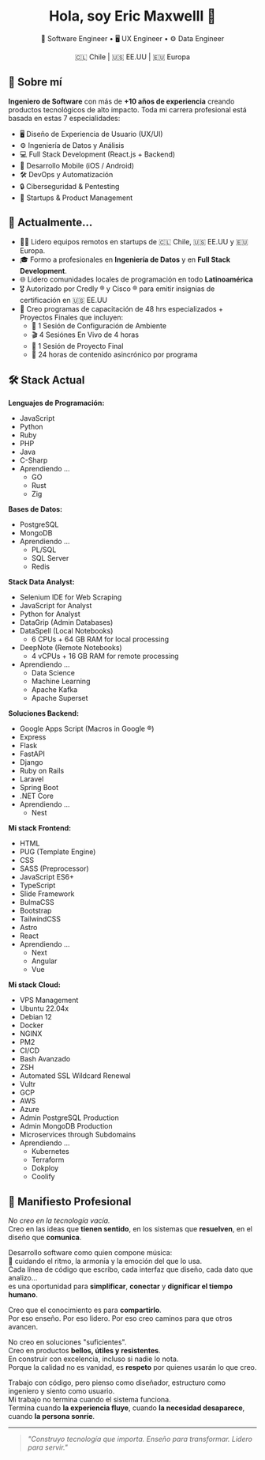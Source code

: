 <h1 align="center">Hola, soy Eric Maxwelll 👋</h1>
<p align="center">🔩 Software Engineer • 🖥️ UX Engineer • ⚙️ Data Engineer</p>
<p align="center">🇨🇱 Chile | 🇺🇸 EE.UU | 🇪🇺 Europa</p>

## 🧠 Sobre mí

**Ingeniero de Software** con más de **+10 años de experiencia** creando productos tecnológicos de alto impacto. Toda mi carrera profesional está basada en estas 7 especialidades:

- 🖥️ Diseño de Experiencia de Usuario (UX/UI)
- ⚙️ Ingeniería de Datos y Análisis
- 💻 Full Stack Development (React.js + Backend)
- 📱 Desarrollo Mobile (iOS / Android)
- 🛠 DevOps y Automatización
- 🔒 Ciberseguridad & Pentesting
- 🚀 Startups & Product Management


## 💼 Actualmente...

- 👨‍💻 Lidero equipos remotos en startups de 🇨🇱 Chile, 🇺🇸 EE.UU y 🇪🇺 Europa.
- 🎓 Formo a profesionales en **Ingeniería de Datos** y en **Full Stack Development**.
- 🌐 Lidero comunidades locales de programación en todo **Latinoamérica**
- 🎖️ Autorizado por Credly ® y Cisco ® para emitir insignias de certificación en 🇺🇸 EE.UU
- 💼 Creo programas de capacitación de 48 hrs especializados + Proyectos Finales que incluyen:
    - 🧰 1 Sesión de Configuración de Ambiente
    - 🎬 4 Sesiónes En Vivo de 4 horas
    - 💼 1 Sesión de Proyecto Final 
    - 📖 24 horas de contenido asincrónico por programa

## 🛠 Stack Actual

**Lenguajes de Programación:**

- JavaScript
- Python
- Ruby
- PHP
- Java
- C-Sharp
- Aprendiendo ...
    - GO
    - Rust
    - Zig


**Bases de Datos:**

- PostgreSQL
- MongoDB
- Aprendiendo ...
    - PL/SQL
    - SQL Server
    - Redis

**Stack Data Analyst:**

- Selenium IDE for Web Scraping
- JavaScript for Analyst
- Python for Analyst
- DataGrip (Admin Databases)
- DataSpell (Local Notebooks)
  - 6 CPUs + 64 GB RAM for local processing
- DeepNote (Remote Notebooks)
  - 4 vCPUs + 16 GB RAM for remote processing
- Aprendiendo ...
    - Data Science
    - Machine Learning
    - Apache Kafka
    - Apache Superset


**Soluciones Backend:**

- Google Apps Script (Macros in Google ®)
- Express
- Flask
- FastAPI
- Django
- Ruby on Rails
- Laravel
- Spring Boot
- .NET Core
- Aprendiendo ...
    - Nest


**Mi stack Frontend:**

- HTML
- PUG (Template Engine)
- CSS
- SASS (Preprocessor)
- JavaScript ES6+
- TypeScript
- Slide Framework
- BulmaCSS
- Bootstrap
- TailwindCSS
- Astro
- React
- Aprendiendo ...
    - Next
    - Angular
    - Vue

**Mi stack Cloud:**

- VPS Management
- Ubuntu 22.04x
- Debian 12
- Docker
- NGINX
- PM2
- CI/CD 
- Bash Avanzado
- ZSH
- Automated SSL Wildcard Renewal
- Vultr
- GCP
- AWS
- Azure
- Admin PostgreSQL Production
- Admin MongoDB Production
- Microservices through Subdomains
- Aprendiendo ...
    - Kubernetes
    - Terraform
    - Dokploy
    - Coolify


## 📜 Manifiesto Profesional

_No creo en la tecnología vacía._  
Creo en las ideas que **tienen sentido**, en los sistemas que **resuelven**, en el diseño que **comunica**.

Desarrollo software como quien compone música:  
🎵 cuidando el ritmo, la armonía y la emoción del que lo usa.  
Cada línea de código que escribo, cada interfaz que diseño, cada dato que analizo…  
es una oportunidad para **simplificar**, **conectar** y **dignificar el tiempo humano**.


Creo que el conocimiento es para **compartirlo**.  
Por eso enseño. Por eso lidero. Por eso creo caminos para que otros avancen.

No creo en soluciones "suficientes".  
Creo en productos **bellos, útiles y resistentes**.  
En construir con excelencia, incluso si nadie lo nota.  
Porque la calidad no es vanidad, es **respeto** por quienes usarán lo que creo.


Trabajo con código, pero pienso como diseñador, estructuro como ingeniero y siento como usuario.  
Mi trabajo no termina cuando el sistema funciona.  
Termina cuando **la experiencia fluye**, cuando **la necesidad desaparece**, cuando **la persona sonríe**.

---

> _"Construyo tecnología que importa. Enseño para transformar. Lidero para servir."_

